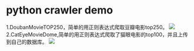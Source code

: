 python crawler demo
=

1.DoubanMovieTOP250，简单的用正则表达式爬取豆瓣电影top250。
![]("http://oi4ty6vxc.bkt.clouddn.com/111.png")
2.CatEyeMovieDome,简单的用正则表达式爬取了猫眼电影的top100，并且上传到自己的数据库。
![]("http://oi4ty6vxc.bkt.clouddn.com/TIM%E6%88%AA%E5%9B%BE20180313220817.png")